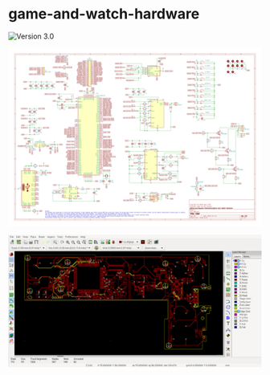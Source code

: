 # game-and-watch-hardware
![Version 3.0](https://raw.githubusercontent.com/Upcycle-Electronics/game-and-watch-hardware/main/Images-Version-Current/GnWtrace3v0.jpg "Version 3.0")


![Version 1.1](https://raw.githubusercontent.com/Upcycle-Electronics/game-and-watch-hardware/main/Images-Version-Current/GnWschematic1v1.jpg "Version 1.1")


![progress](https://raw.githubusercontent.com/Upcycle-Electronics/game-and-watch-hardware/main/Images-Version-Current/workinprogress/progress.jpg "progress")

